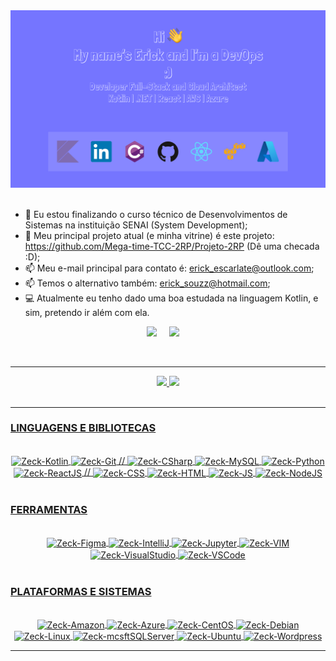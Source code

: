 <div align="center">
  <img src="https://github.com/z-eck/z-eck/blob/main/img/header.png" alt="header"/>
</div>

<br>

<!--
**z-eck/z-eck** is a ✨ _special_ ✨ repository because its `README.md` (this file) appears on your GitHub profile.

Here are some ideas to get you started:

- 🔭 I’m currently working on ...
- 🌱 I’m currently learning ...
- 👯 I’m looking to collaborate on ...
- 🤔 I’m looking for help with ...
- 💬 Ask me about ...
- 📫 How to reach me: ...
- 😄 Pronouns: ...
- ⚡ Fun fact: ...
-->

- 🌱 Eu estou finalizando o curso técnico de Desenvolvimentos de Sistemas na instituição SENAI (System Development);
- 📁 Meu principal projeto atual (e minha vitrine) é este projeto: https://github.com/Mega-time-TCC-2RP/Projeto-2RP (Dê uma checada :D);
- 📫 Meu e-mail principal para contato é: erick_escarlate@outlook.com;
- 📫 Temos o alternativo também: erick_souzz@hotmail.com;
- 💻 Atualmente eu tenho dado uma boa estudada na linguagem Kotlin, e sim, pretendo ir além com ela.
<p align="center">
  <a target="_blank"href="https://www.linkedin.com/in/z-eck/"><img src="https://img.shields.io/badge/linkedin-%230077B5.svg?&style=for-the-badge&logo=linkedin&logoColor=white" /></a>&nbsp;&nbsp;&nbsp;&nbsp;
  <a href="mailto:erick_escarlate@outlook.com"><img src="https://img.shields.io/badge/Microsoft_Outlook-0078D4?style=for-the-badge&logo=microsoft-outlook&logoColor=white" /></a>&nbsp;&nbsp;&nbsp;&nbsp;
</p>
<br>
<hr>
<div align="center">
  <a href="https://github.com/z-eck">
  <img height="180em" src="https://github-readme-stats.vercel.app/api?username=z-eck&show_icons=true&theme=synthwave&include_all_commits=true&count_private=true"/>
  <img height="180em" src="https://github-readme-stats.vercel.app/api/top-langs/?username=z-eck&layout=compact&langs_count=7&theme=synthwave"/>
</div><br>
  
<hr>

### LINGUAGENS E BIBLIOTECAS

<div style="display: inline_block; text-align: center"><br>
    <img align="center" alt="Zeck-Kotlin" height="30" width="40" src="https://cdn.jsdelivr.net/gh/devicons/devicon/icons/kotlin/kotlin-plain.svg">
    <img align="center" alt="Zeck-Git" height="30" width="40" src="https://cdn.jsdelivr.net/gh/devicons/devicon/icons/git/git-original.svg">
  //
    <img align="center" alt="Zeck-CSharp" height="30" width="40" src="https://cdn.jsdelivr.net/gh/devicons/devicon/icons/csharp/csharp-original.svg">
    <img align="center" alt="Zeck-MySQL" height="30" width="40" src="https://cdn.jsdelivr.net/gh/devicons/devicon/icons/mysql/mysql-original.svg">
    <img align="center" alt="Zeck-Python" height="30" width="40" src="https://cdn.jsdelivr.net/gh/devicons/devicon/icons/python/python-original.svg">
    <img align="center" alt="Zeck-ReactJS" height="30" width="40" src="https://cdn.jsdelivr.net/gh/devicons/devicon/icons/react/react-original.svg">
  //
    <img align="center" alt="Zeck-CSS" height="30" width="40" src="https://cdn.jsdelivr.net/gh/devicons/devicon/icons/css3/css3-original.svg">
    <img align="center" alt="Zeck-HTML" height="30" width="40" src="https://cdn.jsdelivr.net/gh/devicons/devicon/icons/html5/html5-original.svg">
    <img align="center" alt="Zeck-JS" height="30" width="40" src="https://cdn.jsdelivr.net/gh/devicons/devicon/icons/javascript/javascript-original.svg">
    <img align="center" alt="Zeck-NodeJS" height="30" width="40" src="https://cdn.jsdelivr.net/gh/devicons/devicon/icons/nodejs/nodejs-original.svg">
</div><br>
  
### FERRAMENTAS
  
<div style="display: inline_block; text-align: center"><br>
    <img align="center" alt="Zeck-Figma" height="30" width="40" src="https://cdn.jsdelivr.net/gh/devicons/devicon/icons/figma/figma-original.svg">
    <img align="center" alt="Zeck-IntelliJ" height="30" width="40" src="https://cdn.jsdelivr.net/gh/devicons/devicon/icons/intellij/intellij-original.svg">
    <img align="center" alt="Zeck-Jupyter" height="30" width="40" src="https://cdn.jsdelivr.net/gh/devicons/devicon/icons/jupyter/jupyter-original-wordmark.svg">
    <img align="center" alt="Zeck-VIM" height="30" width="40" src="https://cdn.jsdelivr.net/gh/devicons/devicon/icons/vim/vim-original.svg">
    <img align="center" alt="Zeck-VisualStudio" height="30" width="40" src="https://cdn.jsdelivr.net/gh/devicons/devicon/icons/visualstudio/visualstudio-plain.svg">
    <img align="center" alt="Zeck-VSCode" height="30" width="40" src="https://cdn.jsdelivr.net/gh/devicons/devicon/icons/vscode/vscode-original.svg">
</div><br>

### PLATAFORMAS E SISTEMAS

<div style="display: inline_block; text-align: center"><br>
    <img align="center" alt="Zeck-Amazon" height="30" width="40" src="https://cdn.jsdelivr.net/gh/devicons/devicon/icons/amazonwebservices/amazonwebservices-original.svg">
    <img align="center" alt="Zeck-Azure" height="30" width="40"src="https://cdn.jsdelivr.net/gh/devicons/devicon/icons/azure/azure-original.svg">
    <img align="center" alt="Zeck-CentOS" height="30" width="40" src="https://cdn.jsdelivr.net/gh/devicons/devicon/icons/centos/centos-original.svg">
    <img align="center" alt="Zeck-Debian" height="30" width="40" src="https://cdn.jsdelivr.net/gh/devicons/devicon/icons/debian/debian-original.svg">
    <img align="center" alt="Zeck-Linux" height="30" width="40" src="https://cdn.jsdelivr.net/gh/devicons/devicon/icons/linux/linux-original.svg">
    <img align="center" alt="Zeck-mcsftSQLServer" height="30" width="40" src="https://cdn.jsdelivr.net/gh/devicons/devicon/icons/microsoftsqlserver/microsoftsqlserver-plain.svg">
    <img align="center" alt="Zeck-Ubuntu" height="30" width="40" src="https://cdn.jsdelivr.net/gh/devicons/devicon/icons/ubuntu/ubuntu-plain.svg">
    <img align="center" alt="Zeck-Wordpress" height="30" width="40" src="https://cdn.jsdelivr.net/gh/devicons/devicon/icons/wordpress/wordpress-original.svg">
</div>
  
<hr>

<!-- Bibliografia: -->
<!-- https://github.com/anuraghazra/github-readme-stats -->
<!-- https://devicon.dev/ -->
<!-- https://www.ti-enxame.com/pt/markdown/como-alinhar-e-justificar-corretamente-o-alinhamento-no-markdown/822340779/ -->
<!-- https://www.maujor.com/tutorial/propriedades-css-para-estilizacao-de-fontes.php -->

<!-- <div style="text-align: center; font-size: 30px; font-variant:small-caps; color: #ff2400">Plataformas e sistemas</div> -->

<!-- <div style="text-align: center; font-size: 30px; font-variant:small-caps; color: #ff2400">Linguagens e funcionalidades</div> -->
